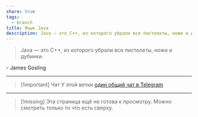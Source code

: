 ```yaml
---
share: true
tags:
  - branch
title: Язык Java
description: Java — это C++, из которого убрали все пистолеты, ножи и дубинки. - James Gosling
---
```


> Java — это C++, из которого убрали все пистолеты, ножи и дубинки.

\- James Gosling

___

> [!important] Чат
> У этой ветки [один общий чат в Telegram](https://t.me/+0QNpBkJDKQNhZjAy)
___

> [!missing] 
> Эта страница ещё не готова к просмотру. Можно смотреть только то что есть сверху.